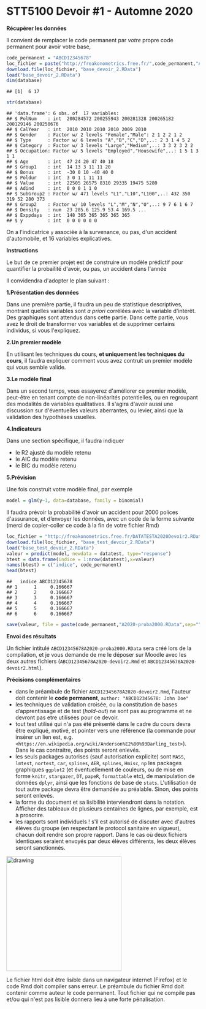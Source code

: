STT5100 Devoir \#1 - Automne 2020
================


**Récupérer les données**

Il convient de remplacer le code permanent par *votre* propre code permanent pour avoir votre base,

``` r
code_permanent = "ABCD12345678"
loc_fichier = paste("http://freakonometrics.free.fr/",code_permanent,"A2020Devoir2.RData",sep="")
download.file(loc_fichier, "base_devoir_2.RData")
load("base_devoir_2.RData")
dim(database)
```

    ## [1]  6 17

``` r
str(database)
```

    ## 'data.frame': 6 obs. of  17 variables:
    ## $ PolNum    : int  200284572 200255943 200281328 200265182 200129146 200250676
    ## $ CalYear   : int  2010 2010 2010 2010 2009 2010
    ## $ Gender    : Factor w/ 2 levels "Female","Male": 2 1 2 2 1 2
    ## $ Type      : Factor w/ 6 levels "A","B","C","D",..: 2 3 1 4 5 2
    ## $ Category  : Factor w/ 3 levels "Large","Medium",..: 3 3 2 3 2 2
    ## $ Occupation: Factor w/ 5 levels "Employed","Housewife",..: 1 5 1 3 1 1
    ## $ Age       : int  47 24 20 47 40 18
    ## $ Group1    : int  14 13 3 11 11 20
    ## $ Bonus     : int  -30 0 10 -40 40 0
    ## $ Poldur    : int  3 0 1 1 11 11
    ## $ Value     : int  22505 26575 8310 29335 19475 5280
    ## $ Adind     : int  0 0 0 1 1 0
    ## $ SubGroup2 : Factor w/ 471 levels "L1","L10","L100",..: 432 350 319 52 280 373
    ## $ Group2    : Factor w/ 10 levels "L","M","N","O",..: 9 7 6 1 6 7
    ## $ Density   : num  23 285.6 125.9 53.4 169.5 ...
    ## $ Exppdays  : int  148 365 365 365 365 365
    ## $ y         : int  0 0 0 0 0 0

On a l'indicatrice `y` associée à la survenance, ou pas, d'un accident d'automobile, et 16 variables explicatives. 

**Instructions**

Le but de ce premier projet est de construire un
modèle prédictif pour quantifier la probailité d'avoir, ou pas, un accident dans l'année

Il convidendra d'adopter le plan suivant :

**1.Présentation des données**

Dans une première partie, il faudra un peu de statistique descriptives, montrant quelles variables sont *a priori* corrélées avec la variable d'intérêt. Des graphiques sont attendus dans cette partie. Dans cette partie, vous avez le droit de transformer vos variables et de supprimer certains individus, si vous l'expliquez.

**2.Un premier modèle**

En utilisant les techniques du cours, **et uniquement les techniques du cours**, il faudra expliquer comment vous avez contruit un premier modèle qui vous semble valide.

**3.Le modèle final**

Dans un second temps, vous essayerez d'améliorer ce premier modèle, peut-être en tenant compte de non-linéarités potentielles, ou en regroupant des modalités de variables qualitatives. Il s'agira d'avoir aussi une discussion sur d'éventuelles valeurs aberrantes, ou levier, ainsi que la validation des hypothèses usuelles.

**4.Indicateurs**

Dans une section spécifique, il faudra indiquer
* le R2 ajusté du modèle retenu
* le AIC du modèle retenu
* le BIC du modèle retenu

**5.Prévision**

Une fois construit votre modèle final, par exemple

``` r
model = glm(y~1, data=database, family = binomial)
```

Il faudra prévoir la probabilité d'avoir un accident pour 2000 polices d'assurance, et
d’envoyer les données, avec un code de la forme suivante (merci de
copier-coller ce code à la fin de votre fichier
Rmd)

``` r
loc_fichier = "http://freakonometrics.free.fr/DATATESTA2020Devoir2.RData"
download.file(loc_fichier, "base_test_devoir_2.RData")
load("base_test_devoir_2.RData")
valeur = predict(model, newdata = datatest, type="response")
btest = data.frame(indice = 1:nrow(datatest),x=valeur)
names(btest) = c("indice", code_permanent)
head(btest)
```

    ##   indice ABCD12345678
    ## 1      1     0.166667
    ## 2      2     0.166667
    ## 3      3     0.166667
    ## 4      4     0.166667
    ## 5      5     0.166667
    ## 6      6     0.166667

``` r
save(valeur, file = paste(code_permanent,"A2020-proba2000.RData",sep=""))
```

**Envoi des résultats**

Un fichier intitulé `ABCD12345678A2020-proba2000.RData` sera créé lors de la compilation, et je
vous demande de me le déposer sur Moodle avec les deux autres fichiers (`ABCD12345678A2020-devoir2.Rmd` et `ABCD12345678A2020-devoir2.html`). 

**Précisions complémentaires**

* dans le préambule de fichier `ABCD12345678A2020-devoir2.Rmd`, l'auteur doit contenir le **code permanent**, `author: "ABCD12345678: John Doe"`
* les techniques de validation croisée, ou la constitution de bases d’apprentissage et de test (*hold-out*) ne sont pas au programme et ne devront pas etre utilisées pour ce devoir.
* tout test utilisé qui n'a pas été présenté dans le cadre du cours devra être expliqué, motivé, et pointer vers une référence (la commande pour insérer un lien est, e.g. `<https://en.wikipedia.org/wiki/Anderson%E2%80%93Darling_test>`). Dans le cas contraitre, des points seront enlevés.
* les seuls packages autorises (sauf autorisation explicite) sont `MASS`, `lmtest`, `nortest`, `car`, `splines`, `AER`, `splines`, `Hmisc`, `np` les packages graphiques `ggplot2` (et éventuellement de couleurs, ou de mise en forme `knitr`, `stargazer`, `DT`, `papeR`, `formattable` etc), de manipulation de données `dplyr`, ainsi que les fonctions de base de `stats`. L'utilisation de tout autre package devra être demandée au préalable. Sinon, des points seront enlevés.
* la forme du document et sa lisibilité interviendront dans la notation. Afficher des tableaux de plusieurs centaines de lignes, par exemple, est à proscrire.
* les rapports sont individuels ! s'il est autorisé de discuter avec d'autres élèves du groupe (en respectant le protocol sanitaire en vigueur), chacun doit rendre son propre rapport. Dans le cas où deux fichiers identiques seraient envoyés par deux élèves différents, les deux élèves seront sanctionnés.

<img src="https://github.com/freakonometrics/STT5100/blob/master/archives/A2018/obviously.png" alt="drawing" width="300" align=right/>

Le fichier html doit être lisible dans un navigateur internet (Firefox) et le code Rmd doit compiler sans erreur. Le préambule du fichier Rmd doit contenir comme auteur le code permanent. Tout fichier qui ne compile pas et/ou qui n'est pas lisible donnera lieu à une forte pénalisation.
